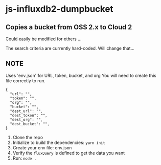 # js-influxdb2-dumpbucket

## Copies a bucket from OSS 2.x to Cloud 2
Could easily be modified for others ...

The search criteria are currently hard-coded.
Will change that...

## NOTE
Uses 'env.json' for URL, token, bucket, and org
You will need to create this file correctly to run.
```
{
  "url": "",
  "token": "",
  "org": "",
  "bucket": "",
  "dest_url": "",
  "dest_token": "",
  "dest_org": "",
  "dest_bucket": "",
}
```
1. Clone the repo
2. Initialize to build the dependencies: `yarn init`
3. Create your env file: env.json
4. Verify the `fluxQuery` is defined to get the data you want
5. Run: `node .`



